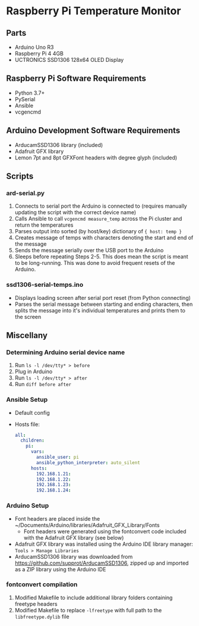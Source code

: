 # Raspberry Pi Temperature Monitor

## Parts

- Arduino Uno R3
- Raspberry Pi 4 4GB
- UCTRONICS SSD1306 128x64 OLED Display

## Raspberry Pi Software Requirements

- Python 3.7+
- PySerial
- Ansible
- vcgencmd

## Arduino Development Software Requirements

- ArducamSSD1306 library (included)
- Adafruit GFX library
- Lemon 7pt and 8pt GFXFont headers with degree glyph (included)

## Scripts

### ard-serial.py

1. Connects to serial port the Arduino is connected to (requires manually updating the script with the correct device name)
2. Calls Ansible to call `vcgencmd measure_temp` across the Pi cluster and return the temperatures
3. Parses output into sorted (by host/key) dictionary of `{ host: temp }`
4. Creates message of temps with characters denoting the start and end of the message
5. Sends the message serially over the USB port to the Arduino
6. Sleeps before repeating Steps 2-5. This does mean the script is meant to be long-running.  This was done to avoid frequent resets of the Arduino.

### ssd1306-serial-temps.ino

- Displays loading screen after serial port reset (from Python connecting)
- Parses the serial message between starting and ending characters, then splits the message into it's individual temperatures and prints them to the screen

## Miscellany

### Determining Arduino serial device name

1. Run `ls -l /dev/tty* > before`
2. Plug in Arduino
3. Run `ls -l /dev/tty* > after`
4. Run `diff before after`

### Ansible Setup

- Default config
- Hosts file:

  ```yaml
  all:
    children:
      pi:
        vars:
          ansible_user: pi
          ansible_python_interpreter: auto_silent
        hosts:
          192.168.1.21:
          192.168.1.22:
          192.168.1.23:
          192.168.1.24:
  ```

### Arduino Setup

- Font headers are placed inside the ~/Documents/Arduino/libraries/Adafruit_GFX_Library/Fonts
  - Font headers were generated using the fontconvert code included with the Adafruit GFX library (see below)
- Adafruit GFX library was installed using the Arduino IDE library manager: `Tools > Manage Libraries`
- ArducamSSD1306 library was downloaded from https://github.com/supprot/ArducamSSD1306, zipped up and imported as a ZIP library using the Arduino IDE

### fontconvert compilation

1. Modified Makefile to include additional library folders containing freetype headers
2. Modified Makefile to replace `-lfreetype` with full path to the `libfreetype.dylib` file
